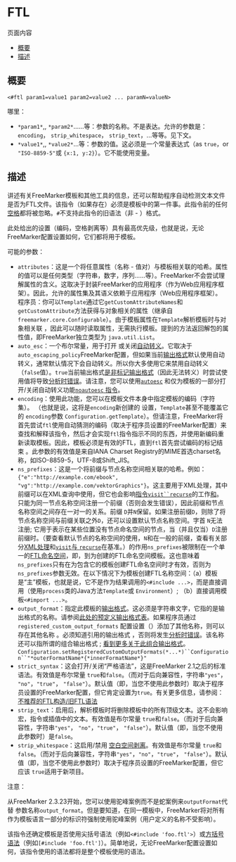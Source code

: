# FTL

页面内容

- [概要](https://freemarker.apache.org/docs/ref_directive_ftl.html#autoid_88)
- [描述](https://freemarker.apache.org/docs/ref_directive_ftl.html#autoid_89)





## 概要

```
<#ftl param1=value1 param2=value2 ... paramN=valueN>
```

哪里：

- `*param1*`,, `*param2*`......等：参数的名称。不是表达。允许的参数是：`encoding`， `strip_whitespace`， `strip_text`，...等等。见下文。
- `*value1*`,, `*value2*`...等：参数的值。这必须是一个常量表达式（as `true`，or `"ISO-8859-5"`或 `{x:1, y:2}`）。它不能使用变量。

## 描述

讲述有关FreeMarker模板和其他工具的信息，还可以帮助程序自动检测文本文件是否为FTL文件。该指令（如果存在）必须是模板中的第一件事。此指令前的任何[空格](https://freemarker.apache.org/docs/gloss.html#gloss.whiteSpace)都将被忽略。`#`不支持此指令的旧语法（非 - ）格式。

此处给出的设置（编码，空格剥离等）具有最高优先级，也就是说，无论FreeMarker配置设置如何，它们都将用于模板。

可能的参数：

- `attributes`：这是一个将任意属性（名称 - 值对）与模板相关联的哈希。属性的值可以是任何类型（字符串，数字，序列......等）。FreeMarker不会尝试理解属性的含义。这取决于封装FreeMarker的应用程序（作为Web应用程序框架）。因此，允许的属性集及其语义依赖于应用程序（Web应用程序框架）。 程序员：你可以`Template`通过它`getCustomAttributeNames`和 `getCustomAttribute`方法获得与对象相关的属性（继承自 `freemarker.core.Configurable`）。由于模板属性在`Template`解析模板时与对象相关联 ，因此可以随时读取属性，无需执行模板。提到的方法返回解包的属性值，即FreeMarker独立类型为 `java.util.List`。
- `auto_esc`：一个布尔常量，用于打开 或关闭[自动转义](https://freemarker.apache.org/docs/dgui_misc_autoescaping.html)。它取决于 `auto_escaping_policy`FreeMarker配置，但如果当前[输出格式](https://freemarker.apache.org/docs/dgui_misc_autoescaping.html#dgui_misc_autoescaping_outputformat)默认使用自动转义，通常默认情况下会自动转义。所以你大多使用它来禁用自动转义（`false`值）。`true`当前输出格式[是非标记输出格式](https://freemarker.apache.org/docs/dgui_misc_autoescaping.html#dgui_misc_autoescaping_nonmarkupof)（因此无法转义）时尝试使用值将导致[分析时错误](https://freemarker.apache.org/docs/gloss.html#gloss.parseTimeError)。请注意，您可以使用[`autoesc`](https://freemarker.apache.org/docs/ref_directive_autoesc.html) 和仅为模板的一部分打开/关闭自动转义功能[`noautoesc` 指令](https://freemarker.apache.org/docs/ref_directive_noautoesc.html)。
- `encoding`：使用此功能，您可以在模板文件本身中指定模板的编码（字符集）。 （也就是说，这将是`encoding`新创建的 设置，`Template`甚至不能覆盖它的 `encoding`参数 `Configuration.getTemplate`）。但请注意，FreeMarker将首先尝试`ftl`使用自动猜测的编码（取决于程序员设置的FreeMarker配置）来查找和解释该指令，然后才会实现`ftl`指令指示不同的东西，并使用新编码重新读取模板。因此，模板必须是有效的FTL，直到`ftl`首先尝试编码的标记结束 。此参数的有效值是来自IANA Charset Registry的MIME首选charset名称，如ISO-8859-5，UTF-8或Shift_JIS。
- `ns_prefixes`：这是一个将前缀与节点名称空间相关联的哈希。例如： `{"e":"http://example.com/ebook", "vg":"http://example.com/vektorGraphics"}`。这主要用于XML处理，其中前缀可以在XML查询中使用，但它也会影响[指令`visit``recurse`](https://freemarker.apache.org/docs/ref_directive_visit.html)的工作[和](https://freemarker.apache.org/docs/ref_directive_visit.html)。只能为同一节点名称空间注册一个前缀（否则会发生错误），因此前缀和节点名称空间之间存在一对一的关系。前缀 `D`并`N`保留。如果注册前缀`D`，则除了将节点名称空间与前缀关联之外`D`，还可以设置默认节点名称空间。字首 `N`无法注册; 它用于表示在某些位置没有节点命名空间的节点，当（并且仅当）`D`注册前缀时。（要查看默认节点的名称空间的使用，`N`和在一般的前缀，查看有关部分[XML处理](https://freemarker.apache.org/docs/xgui.html)和[`visit`与 `recurse`](https://freemarker.apache.org/docs/ref_directive_visit.html)在基准。）的作用`ns_prefixes`被限制在一个单一的[FTL命名空间](https://freemarker.apache.org/docs/dgui_misc_namespace.html)，即，到为创建的FTL命名空间模板。这也意味着`ns_prefixes`只有在为包含它的模板创建FTL命名空间时才有效，否则为`ns_prefixes`参数无效。在以下情况下为模板创建FTL名称空间：（a）模板是“主”模板，也就是说，它不是作为结果调用的`<#include ...>`，而是直接调用（使用`process`类的Java方法`Template`或 `Environment`）; （b）直接调用模板`<#import ...>`。
- `output_format`：指定此模板的[输出格式](https://freemarker.apache.org/docs/dgui_misc_autoescaping.html#dgui_misc_autoescaping_outputformat)。这必须是字符串文字，它指的是输出格式的名称。请参阅[此处的预定义输出格式表](https://freemarker.apache.org/docs/dgui_misc_autoescaping.html#topic.predefinedOutputFormats)。如果程序员通过`registered_custom_output_formats` 配置设置（）添加了其他名称，则可以存在其他名称 。必须知道引用的输出格式 ，否则将发生[分析时错误](https://freemarker.apache.org/docs/gloss.html#gloss.parseTimeError)。该名称还可以指所谓的组合输出格式 ; [看到更多关于此组合输出格式](https://freemarker.apache.org/docs/ref_directive_outputformat.html#topic.combinedOutputFormats)。`Configuration.setRegisteredCustomOutputFormats(*...*)``Configuration``"*outerFormatName*{*innerFormatName*}"`
- `strict_syntax`：这会打开/关闭“严格语法”，这是FreeMarker 2.1之后的标准语法。有效值是布尔常量 `true`和`false`。（而对于后向兼容性，字符串`"yes"`， `"no"`，`"true"`， `"false"`）。默认值（即，当您不使用此参数时）取决于程序员设置的FreeMarker配置，但它肯定设置为`true`。有关更多信息，请参阅：[不推荐的FTL构造/旧FTL语法](https://freemarker.apache.org/docs/ref_depr_oldsyntax.html)
- `strip_text`：启用后，解析模板时将删除模板中的所有顶级文本。这不会影响宏，指令或插值中的文本。有效值是布尔常量 `true`和`false`。（而对于后向兼容性，字符串`"yes"`， `"no"`，`"true"`， `"false"`）。默认值（即，当您不使用此参数时）是`false`。
- `strip_whitespace`：这启用/禁用 [空白空间剥离](https://freemarker.apache.org/docs/dgui_misc_whitespace.html#dgui_misc_whitespace_stripping)。有效值是布尔常量 `true`和`false`。（而对于后向兼容性，字符串`"yes"`，`"no"`，`"true"`， `"false"`）。默认值（即，当您不使用此参数时）取决于程序员设置的FreeMarker配置，但它应该 `true`适用于新项目。

注意：

从FreeMarker 2.3.23开始，您可以使用驼峰案例而不是蛇案例来`outputFormat`代替 参数名称`output_format`。但是要知道，在同一模板中，FreeMarker将对所有作为模板语言一部分的标识符强制使用驼峰案例（用户定义的名称不受影响）。

该指令还确定模板是否使用尖括号语法（例如`<#include 'foo.ftl'>`）或[方括号语法](https://freemarker.apache.org/docs/dgui_misc_alternativesyntax.html)（例如`[#include 'foo.ftl']`）。简单地说，无论FreeMarker配置设置如何，该指令使用的语法都将是整个模板使用的语法。